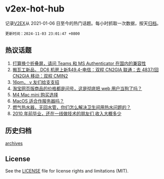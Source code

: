 # v2ex-hot-hub

 记录[V2EX](https://www.v2ex.com/)从 2021-01-06 日至今的热门话题。每小时抓取一次数据，按天[归档](archives)。

`更新时间：2024-11-03 23:01:47 +0800`

## 热议话题

1. [打算换个折叠屏，请问 Teams 和 MS Authenticator 在国内的兼容性](https://www.v2ex.com/t/1086142)
1. [搬瓦工新品， DC6 机房上新$49.4-电信：双程 CN2GIA 联通：去 4837/回 CN2GIA 移动：双程 CMIN2](https://www.v2ex.com/t/1086127)
1. [16pm， v 友们给支支招](https://www.v2ex.com/t/1086122)
1. [淘宝网页版商品的价格都是问号，这是彻底把 web 用户当狗了吗？](https://www.v2ex.com/t/1086121)
1. [M4 Mac mini 购买选择](https://www.v2ex.com/t/1086164)
1. [MacOS 适合作服务器吗？](https://www.v2ex.com/t/1086099)
1. [燃气热水器，无回水管，你们怎么解决卫生间用热水问题的？](https://www.v2ex.com/t/1086136)
1. [2010 年前毕业，还在一线做技术的朋友们 收入大概多少](https://www.v2ex.com/t/1086183)

## 历史归档

[archives](archives)

## License

See the [LICENSE](LICENSE) file for license rights and limitations (MIT).
